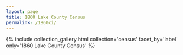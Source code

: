 ```yaml
---
layout: page
title: 1860 Lake County Census
permalink: /1860ci/
---
```


{% include collection_gallery.html collection='census' facet_by='label' only='1860 Lake County Census' %}
